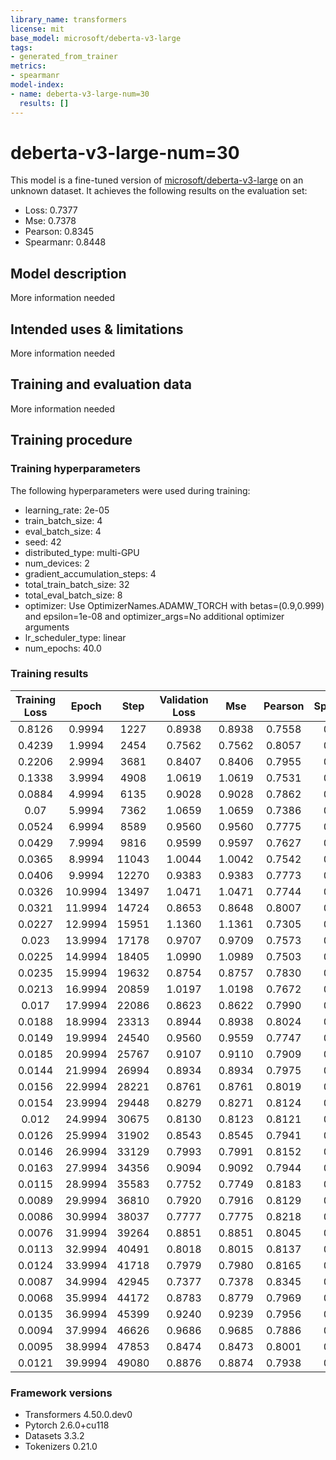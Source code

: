 ```yaml
---
library_name: transformers
license: mit
base_model: microsoft/deberta-v3-large
tags:
- generated_from_trainer
metrics:
- spearmanr
model-index:
- name: deberta-v3-large-num=30
  results: []
---
```


<!-- This model card has been generated automatically according to the information the Trainer had access to. You
should probably proofread and complete it, then remove this comment. -->

# deberta-v3-large-num=30

This model is a fine-tuned version of [microsoft/deberta-v3-large](https://huggingface.co/microsoft/deberta-v3-large) on an unknown dataset.
It achieves the following results on the evaluation set:
- Loss: 0.7377
- Mse: 0.7378
- Pearson: 0.8345
- Spearmanr: 0.8448

## Model description

More information needed

## Intended uses & limitations

More information needed

## Training and evaluation data

More information needed

## Training procedure

### Training hyperparameters

The following hyperparameters were used during training:
- learning_rate: 2e-05
- train_batch_size: 4
- eval_batch_size: 4
- seed: 42
- distributed_type: multi-GPU
- num_devices: 2
- gradient_accumulation_steps: 4
- total_train_batch_size: 32
- total_eval_batch_size: 8
- optimizer: Use OptimizerNames.ADAMW_TORCH with betas=(0.9,0.999) and epsilon=1e-08 and optimizer_args=No additional optimizer arguments
- lr_scheduler_type: linear
- num_epochs: 40.0

### Training results

| Training Loss | Epoch   | Step  | Validation Loss | Mse    | Pearson | Spearmanr |
|:-------------:|:-------:|:-----:|:---------------:|:------:|:-------:|:---------:|
| 0.8126        | 0.9994  | 1227  | 0.8938          | 0.8938 | 0.7558  | 0.7666    |
| 0.4239        | 1.9994  | 2454  | 0.7562          | 0.7562 | 0.8057  | 0.8150    |
| 0.2206        | 2.9994  | 3681  | 0.8407          | 0.8406 | 0.7955  | 0.8027    |
| 0.1338        | 3.9994  | 4908  | 1.0619          | 1.0619 | 0.7531  | 0.7681    |
| 0.0884        | 4.9994  | 6135  | 0.9028          | 0.9028 | 0.7862  | 0.8050    |
| 0.07          | 5.9994  | 7362  | 1.0659          | 1.0659 | 0.7386  | 0.7502    |
| 0.0524        | 6.9994  | 8589  | 0.9560          | 0.9560 | 0.7775  | 0.7911    |
| 0.0429        | 7.9994  | 9816  | 0.9599          | 0.9597 | 0.7627  | 0.7799    |
| 0.0365        | 8.9994  | 11043 | 1.0044          | 1.0042 | 0.7542  | 0.7740    |
| 0.0406        | 9.9994  | 12270 | 0.9383          | 0.9383 | 0.7773  | 0.7924    |
| 0.0326        | 10.9994 | 13497 | 1.0471          | 1.0471 | 0.7744  | 0.7923    |
| 0.0321        | 11.9994 | 14724 | 0.8653          | 0.8648 | 0.8007  | 0.8117    |
| 0.0227        | 12.9994 | 15951 | 1.1360          | 1.1361 | 0.7305  | 0.7510    |
| 0.023         | 13.9994 | 17178 | 0.9707          | 0.9709 | 0.7573  | 0.7835    |
| 0.0225        | 14.9994 | 18405 | 1.0990          | 1.0989 | 0.7503  | 0.7784    |
| 0.0235        | 15.9994 | 19632 | 0.8754          | 0.8757 | 0.7830  | 0.7999    |
| 0.0213        | 16.9994 | 20859 | 1.0197          | 1.0198 | 0.7672  | 0.7881    |
| 0.017         | 17.9994 | 22086 | 0.8623          | 0.8622 | 0.7990  | 0.8147    |
| 0.0188        | 18.9994 | 23313 | 0.8944          | 0.8938 | 0.8024  | 0.8203    |
| 0.0149        | 19.9994 | 24540 | 0.9560          | 0.9559 | 0.7747  | 0.7914    |
| 0.0185        | 20.9994 | 25767 | 0.9107          | 0.9110 | 0.7909  | 0.8090    |
| 0.0144        | 21.9994 | 26994 | 0.8934          | 0.8934 | 0.7975  | 0.8138    |
| 0.0156        | 22.9994 | 28221 | 0.8761          | 0.8761 | 0.8019  | 0.8141    |
| 0.0154        | 23.9994 | 29448 | 0.8279          | 0.8271 | 0.8124  | 0.8229    |
| 0.012         | 24.9994 | 30675 | 0.8130          | 0.8123 | 0.8121  | 0.8271    |
| 0.0126        | 25.9994 | 31902 | 0.8543          | 0.8545 | 0.7941  | 0.8116    |
| 0.0146        | 26.9994 | 33129 | 0.7993          | 0.7991 | 0.8152  | 0.8321    |
| 0.0163        | 27.9994 | 34356 | 0.9094          | 0.9092 | 0.7944  | 0.8134    |
| 0.0115        | 28.9994 | 35583 | 0.7752          | 0.7749 | 0.8183  | 0.8344    |
| 0.0089        | 29.9994 | 36810 | 0.7920          | 0.7916 | 0.8129  | 0.8257    |
| 0.0086        | 30.9994 | 38037 | 0.7777          | 0.7775 | 0.8218  | 0.8361    |
| 0.0076        | 31.9994 | 39264 | 0.8851          | 0.8851 | 0.8045  | 0.8215    |
| 0.0113        | 32.9994 | 40491 | 0.8018          | 0.8015 | 0.8137  | 0.8272    |
| 0.0124        | 33.9994 | 41718 | 0.7979          | 0.7980 | 0.8165  | 0.8307    |
| 0.0087        | 34.9994 | 42945 | 0.7377          | 0.7378 | 0.8345  | 0.8448    |
| 0.0068        | 35.9994 | 44172 | 0.8783          | 0.8779 | 0.7969  | 0.8078    |
| 0.0135        | 36.9994 | 45399 | 0.9240          | 0.9239 | 0.7956  | 0.8040    |
| 0.0094        | 37.9994 | 46626 | 0.9686          | 0.9685 | 0.7886  | 0.8031    |
| 0.0095        | 38.9994 | 47853 | 0.8474          | 0.8473 | 0.8001  | 0.8139    |
| 0.0121        | 39.9994 | 49080 | 0.8876          | 0.8874 | 0.7938  | 0.8053    |


### Framework versions

- Transformers 4.50.0.dev0
- Pytorch 2.6.0+cu118
- Datasets 3.3.2
- Tokenizers 0.21.0
